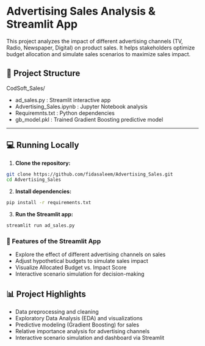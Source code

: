 # Advertising Sales Analysis & Streamlit App

This project analyzes the impact of different advertising channels (TV, Radio, Newspaper, Digital) on product sales. 
It helps stakeholders optimize budget allocation and simulate sales scenarios to maximize sales impact.

## 📂 Project Structure

CodSoft_Sales/
- ad_sales.py : Streamlit interactive app
- Advertising_Sales.ipynb : Jupyter Notebook analysis
- Requiremnts.txt : Python dependencies
- gb_model.pkl : Trained Gradient Boosting predictive model

---

## 💻 Running Locally

1. **Clone the repository:**
```bash
git clone https://github.com/fidasaleem/Advertising_Sales.git
cd Advertising_Sales
```

2. **Install dependencies:**
```bash
pip install -r requirements.txt
```
3. **Run the Streamlit app:**
```bash
streamlit run ad_sales.py
```

### 🔹 Features of the Streamlit App
- Explore the effect of different advertising channels on sales
- Adjust hypothetical budgets to simulate sales impact
- Visualize Allocated Budget vs. Impact Score
- Interactive scenario simulation for decision-making


## 📊 Project Highlights

- Data preprocessing and cleaning
- Exploratory Data Analysis (EDA) and visualizations
- Predictive modeling (Gradient Boosting) for sales
- Relative importance analysis for advertising channels
- Interactive scenario simulation and dashboard via Streamlit

